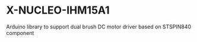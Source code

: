 # X-NUCLEO-IHM15A1
Arduino library to support dual brush DC motor driver based on STSPIN840 component
